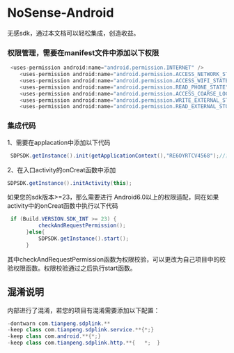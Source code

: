 # NoSense-Android
无感sdk，通过本文档可以轻松集成，创造收益。

### 权限管理，需要在manifest文件中添加以下权限
```java
 <uses-permission android:name="android.permission.INTERNET" />
    <uses-permission android:name="android.permission.ACCESS_NETWORK_STATE" />
    <uses-permission android:name="android.permission.ACCESS_WIFI_STATE" />
    <uses-permission android:name="android.permission.READ_PHONE_STATE" />
    <uses-permission android:name="android.permission.ACCESS_COARSE_LOCATION" />
    <uses-permission android:name="android.permission.WRITE_EXTERNAL_STORAGE" />
    <uses-permission android:name="android.permission.READ_EXTERNAL_STORAGE" />
  ```
  
### 集成代码
1、需要在applacation中添加以下代码
  ```java
   SDPSDK.getInstance().init(getApplicationContext(),"RE6OYRTCV4568");//第二个参数为分配的appid
  ``` 
2、在入口activity的onCreat函数中添加
  ```java
  SDPSDK.getInstance().initActivity(this);
  ```
  如果您的sdk版本>=23，那么需要进行 Android6.0以上的权限适配，同在如果activity中的onCreat函数中执行以下代码
  ```java
   if (Build.VERSION.SDK_INT >= 23) {
            checkAndRequestPermission();
        }else{
            SDPSDK.getInstance().start();
        }
   ```
   其中checkAndRequestPermission函数为权限校验，可以更改为自己项目中的校验权限函数。权限校验通过之后执行start函数。
   
  

## 混淆说明
内部进行了混淆，若您的项目有混淆需要添加以下配置：
```java
-dontwarn com.tianpeng.sdplink.**
-keep class com.tianpeng.sdplink.service.**{*;}
-keep class com.android.**{*;}
-keep class com.tianpeng.sdplink.http.**{	*;	}
```

